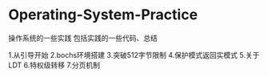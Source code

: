 # Operating-System-Practice
操作系统的一些实践
包括实践的一些代码、总结

1.从引导开始
2.bochs环境搭建
3.突破512字节限制
4.保护模式返回实模式
5.关于LDT
6.特权级转移
7.分页机制

